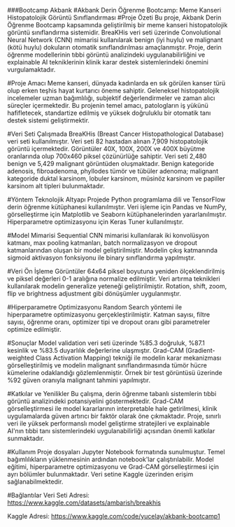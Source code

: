 
###Bootcamp Akbank
#Akbank Derin Öğrenme Bootcamp: Meme Kanseri Histopatolojik Görüntü Sınıflandırması
#Proje Özeti
Bu proje, Akbank Derin Öğrenme Bootcamp kapsamında geliştirilmiş bir meme kanseri histopatolojik görüntü sınıflandırma sistemidir. BreaKHis veri seti üzerinde Convolutional Neural Network (CNN) mimarisi kullanılarak benign (iyi huylu) ve malignant (kötü huylu) dokuların otomatik sınıflandırılması amaçlanmıştır. Proje, derin öğrenme modellerinin tıbbi görüntü analizindeki uygulanabilirliğini ve explainable AI tekniklerinin klinik karar destek sistemlerindeki önemini vurgulamaktadır.

#Proje Amacı
Meme kanseri, dünyada kadınlarda en sık görülen kanser türü olup erken teşhis hayat kurtarıcı öneme sahiptir. Geleneksel histopatolojik incelemeler uzman bağımlılığı, subjektif değerlendirmeler ve zaman alıcı süreçler içermektedir. Bu projenin temel amacı, patologların iş yükünü hafifletecek, standartize edilmiş ve yüksek doğruluklu bir otomatik tanı destek sistemi geliştirmektir.

#Veri Seti
Çalışmada BreaKHis (Breast Cancer Histopathological Database) veri seti kullanılmıştır. Veri seti 82 hastadan alınan 7,909 histopatolojik görüntü içermektedir. Görüntüler 40X, 100X, 200X ve 400X büyütme oranlarında olup 700x460 piksel çözünürlüğe sahiptir. Veri seti 2,480 benign ve 5,429 malignant görüntüden oluşmaktadır. Benign kategoride adenosis, fibroadenoma, phyllodes tümör ve tübüler adenoma; malignant kategoride duktal karsinom, lobuler karsinom, müsinöz karsinom ve papiller karsinom alt tipleri bulunmaktadır.

#Yöntem
Teknolojik Altyapı
Projede Python programlama dili ve TensorFlow derin öğrenme kütüphanesi kullanılmıştır. Veri işleme için Pandas ve NumPy, görselleştirme için Matplotlib ve Seaborn kütüphanelerinden yararlanılmıştır. Hiperparametre optimizasyonu için Keras Tuner kullanılmıştır.

#Model Mimarisi
Sequential CNN mimarisi kullanılarak iki konvolüsyon katmanı, max pooling katmanları, batch normalizasyon ve dropout katmanlarından oluşan bir model geliştirilmiştir. Modelin çıkış katmanında sigmoid aktivasyon fonksiyonu ile binary sınıflandırma yapılmıştır.

#Veri Ön İşleme
Görüntüler 64x64 piksel boyutuna yeniden ölçeklendirilmiş ve piksel değerleri 0-1 aralığına normalize edilmiştir. Veri artırma teknikleri kullanılarak modelin generalize yeteneği geliştirilmiştir. Rotation, shift, zoom, flip ve brightness adjustment gibi dönüşümler uygulanmıştır.

#Hiperparametre Optimizasyonu
Random Search yöntemi ile hiperparametre optimizasyonu gerçekleştirilmiştir. Katman sayısı, filtre sayısı, öğrenme oranı, optimizer tipi ve dropout oranı gibi parametreler optimize edilmiştir.

#Sonuçlar
Model validation veri seti üzerinde %85.3 doğruluk, %87.1 kesinlik ve %83.5 duyarlılık değerlerine ulaşmıştır. Grad-CAM (Gradient-weighted Class Activation Mapping) tekniği ile modelin karar mekanizması görselleştirilmiş ve modelin malignant sınıflandırmasında tümör hücre kümelerine odaklandığı gözlemlenmiştir. Örnek bir test görüntüsü üzerinde %92 güven oranıyla malignant tahmini yapılmıştır.

#Katkılar ve Yenilikler
Bu çalışma, derin öğrenme tabanlı sistemlerin tıbbi görüntü analizindeki potansiyelini göstermektedir. Grad-CAM görselleştirmesi ile model kararlarının interpretable hale getirilmesi, klinik uygulamalarda güven artırıcı bir faktör olarak öne çıkmaktadır. Proje, sınırlı veri ile yüksek performanslı model geliştirme stratejileri ve explainable AI'nın tıbbi tanı sistemlerindeki uygulanabilirliği açısından önemli katkılar sunmaktadır.

#Kullanım
Proje dosyaları Jupyter Notebook formatında sunulmuştur. Temel bağımlılıkların yüklenmesinin ardından notebook'lar çalıştırılabilir. Model eğitimi, hiperparametre optimizasyonu ve Grad-CAM görselleştirmesi için ayrı bölümler bulunmaktadır. Veri setine Kaggle üzerinden erişim sağlanabilmektedir.


#Bağlantılar
Veri Seti Adresi: https://www.kaggle.com/datasets/ambarish/breakhis

Kaggle Adresi: https://www.kaggle.com/code/yucelay/akbank-bootcamp1
